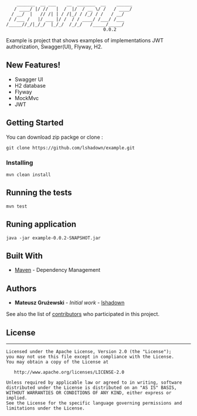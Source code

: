 ```
    _______  __ ___    __  _______  __    ______
   / ____/ |/ //   |  /  |/  / __ \/ /   / ____/
  / __/  |   // /| | / /|_/ / /_/ / /   / __/   
 / /___ /   |/ ___ |/ /  / / ____/ /___/ /___   
/_____//_/|_/_/  |_/_/  /_/_/   /_____/_____/   
                                     0.0.2
```
Example is project that shows examples of implementations JWT authorization, Swagger(UI), Flyway, H2.

## New Features!
- Swagger UI
- H2 database
- Flyway
- MockMvc
- JWT

## Getting Started

You can download zip packge or clone :

```
git clone https://github.com/lshadown/example.git
```

### Installing

```
mvn clean install

```
## Running the tests

```
mvn test
```
## Runing application
```
java -jar example-0.0.2-SNAPSHOT.jar
```

## Built With

* [Maven](https://maven.apache.org/) - Dependency Management


## Authors

* **Mateusz Grużewski** - *Initial work* - [lshadown](https://github.com/lshadown)

See also the list of [contributors](https://github.com/lshadown/example/contributors) who participated in this project.

## License
-------

    Licensed under the Apache License, Version 2.0 (the "License");
    you may not use this file except in compliance with the License.
    You may obtain a copy of the License at

       http://www.apache.org/licenses/LICENSE-2.0

    Unless required by applicable law or agreed to in writing, software
    distributed under the License is distributed on an "AS IS" BASIS,
    WITHOUT WARRANTIES OR CONDITIONS OF ANY KIND, either express or implied.
    See the License for the specific language governing permissions and 
    limitations under the License.
